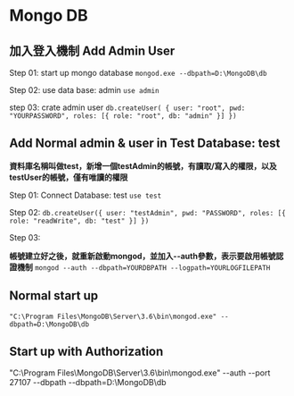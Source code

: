 Mongo DB 
=================================


加入登入機制  Add Admin User
----------------------------------
Step 01: start up mongo database 
`mongod.exe --dbpath=D:\MongoDB\db`

Step 02: use data base: admin 
`use admin`

step 03: crate admin user
`db.createUser(
    {
        user: "root",
        pwd: "YOURPASSWORD",
        roles: [{ role: "root", db: "admin" }]
    })`

Add Normal admin & user in Test Database: test
-----------------------------------------------
**資料庫名稱叫做test，新增一個testAdmin的帳號，有讀取/寫入的權限，以及testUser的帳號，僅有唯讀的權限**

Step 01: Connect Database: test
`use test`

Step 02: 
`db.createUser({
    user: "testAdmin",
    pwd: "PASSWORD",
    roles: [{ role: "readWrite", db: "test" }]
})`

Step 03:


**帳號建立好之後，就重新啟動mongod，並加入--auth參數，表示要啟用帳號認證機制**
`mongod --auth --dbpath=YOURDBPATH --logpath=YOURLOGFILEPATH`

Normal start up
----------------
`"C:\Program Files\MongoDB\Server\3.6\bin\mongod.exe" --dbpath=D:\MongoDB\db `

Start up with Authorization
----------------------------
"C:\Program Files\MongoDB\Server\3.6\bin\mongod.exe" --auth --port 27107 --dbpath --dbpath=D:\MongoDB\db
